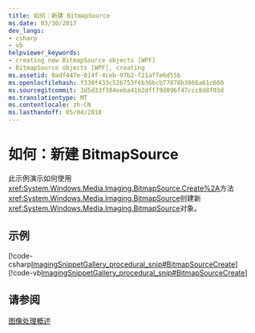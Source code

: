 ```yaml
---
title: 如何：新建 BitmapSource
ms.date: 03/30/2017
dev_langs:
- csharp
- vb
helpviewer_keywords:
- creating new BitmapSource objects [WPF]
- BitmapSource objects [WPF], creating
ms.assetid: 0adf447e-014f-4ceb-97b2-f21affe6d55b
ms.openlocfilehash: f330f433c52b753f6b36bcb77878b3666a61c660
ms.sourcegitcommit: 3d5d33f384eeba41b2dff79d096f47ccc8d8f03d
ms.translationtype: MT
ms.contentlocale: zh-CN
ms.lasthandoff: 05/04/2018
---
```

# <a name="how-to-create-a-new-bitmapsource"></a>如何：新建 BitmapSource
此示例演示如何使用<xref:System.Windows.Media.Imaging.BitmapSource.Create%2A>方法<xref:System.Windows.Media.Imaging.BitmapSource>创建新<xref:System.Windows.Media.Imaging.BitmapSource>对象。  
  
## <a name="example"></a>示例  
 [!code-csharp[ImagingSnippetGallery_procedural_snip#BitmapSourceCreate](../../../../samples/snippets/csharp/VS_Snippets_Wpf/ImagingSnippetGallery_procedural_snip/CSharp/BitmapSourceExample.cs#bitmapsourcecreate)]
 [!code-vb[ImagingSnippetGallery_procedural_snip#BitmapSourceCreate](../../../../samples/snippets/visualbasic/VS_Snippets_Wpf/ImagingSnippetGallery_procedural_snip/VB/BitmapSourceExample.vb#bitmapsourcecreate)]  
  
## <a name="see-also"></a>请参阅  
 [图像处理概述](../../../../docs/framework/wpf/graphics-multimedia/imaging-overview.md)
